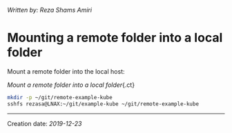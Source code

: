 _Written by: Reza Shams Amiri_
# Mounting a remote folder into a local folder

Mount a remote folder into the local host:

_Mount a remote folder into a local folder_{.ct}
``` sh
mkdir -p ~/git/remote-example-kube
sshfs rezasa@LNAX:~/git/example-kube ~/git/remote-example-kube
```

* * *
Creation date: _2019-12-23_
